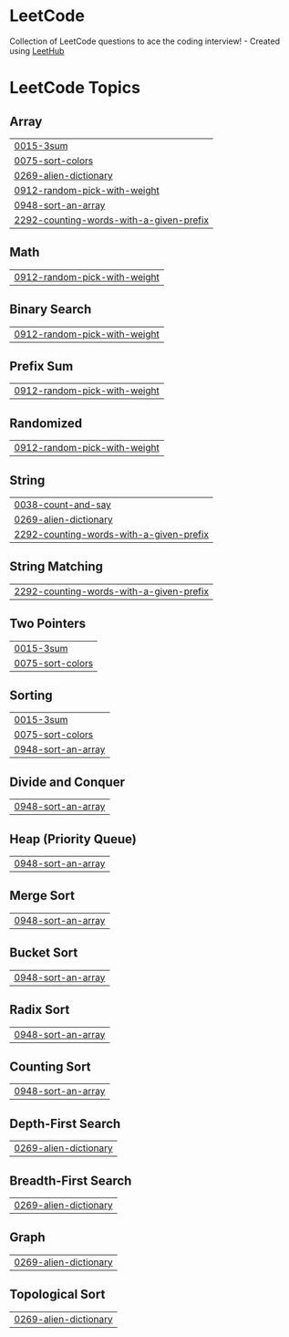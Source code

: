 # LeetCode
Collection of LeetCode questions to ace the coding interview! - Created using [LeetHub](https://github.com/QasimWani/LeetHub)

<!---LeetCode Topics Start-->
# LeetCode Topics
## Array
|  |
| ------- |
| [0015-3sum](https://github.com/DeepSavla/LeetCode/tree/master/0015-3sum) |
| [0075-sort-colors](https://github.com/DeepSavla/LeetCode/tree/master/0075-sort-colors) |
| [0269-alien-dictionary](https://github.com/DeepSavla/LeetCode/tree/master/0269-alien-dictionary) |
| [0912-random-pick-with-weight](https://github.com/DeepSavla/LeetCode/tree/master/0912-random-pick-with-weight) |
| [0948-sort-an-array](https://github.com/DeepSavla/LeetCode/tree/master/0948-sort-an-array) |
| [2292-counting-words-with-a-given-prefix](https://github.com/DeepSavla/LeetCode/tree/master/2292-counting-words-with-a-given-prefix) |
## Math
|  |
| ------- |
| [0912-random-pick-with-weight](https://github.com/DeepSavla/LeetCode/tree/master/0912-random-pick-with-weight) |
## Binary Search
|  |
| ------- |
| [0912-random-pick-with-weight](https://github.com/DeepSavla/LeetCode/tree/master/0912-random-pick-with-weight) |
## Prefix Sum
|  |
| ------- |
| [0912-random-pick-with-weight](https://github.com/DeepSavla/LeetCode/tree/master/0912-random-pick-with-weight) |
## Randomized
|  |
| ------- |
| [0912-random-pick-with-weight](https://github.com/DeepSavla/LeetCode/tree/master/0912-random-pick-with-weight) |
## String
|  |
| ------- |
| [0038-count-and-say](https://github.com/DeepSavla/LeetCode/tree/master/0038-count-and-say) |
| [0269-alien-dictionary](https://github.com/DeepSavla/LeetCode/tree/master/0269-alien-dictionary) |
| [2292-counting-words-with-a-given-prefix](https://github.com/DeepSavla/LeetCode/tree/master/2292-counting-words-with-a-given-prefix) |
## String Matching
|  |
| ------- |
| [2292-counting-words-with-a-given-prefix](https://github.com/DeepSavla/LeetCode/tree/master/2292-counting-words-with-a-given-prefix) |
## Two Pointers
|  |
| ------- |
| [0015-3sum](https://github.com/DeepSavla/LeetCode/tree/master/0015-3sum) |
| [0075-sort-colors](https://github.com/DeepSavla/LeetCode/tree/master/0075-sort-colors) |
## Sorting
|  |
| ------- |
| [0015-3sum](https://github.com/DeepSavla/LeetCode/tree/master/0015-3sum) |
| [0075-sort-colors](https://github.com/DeepSavla/LeetCode/tree/master/0075-sort-colors) |
| [0948-sort-an-array](https://github.com/DeepSavla/LeetCode/tree/master/0948-sort-an-array) |
## Divide and Conquer
|  |
| ------- |
| [0948-sort-an-array](https://github.com/DeepSavla/LeetCode/tree/master/0948-sort-an-array) |
## Heap (Priority Queue)
|  |
| ------- |
| [0948-sort-an-array](https://github.com/DeepSavla/LeetCode/tree/master/0948-sort-an-array) |
## Merge Sort
|  |
| ------- |
| [0948-sort-an-array](https://github.com/DeepSavla/LeetCode/tree/master/0948-sort-an-array) |
## Bucket Sort
|  |
| ------- |
| [0948-sort-an-array](https://github.com/DeepSavla/LeetCode/tree/master/0948-sort-an-array) |
## Radix Sort
|  |
| ------- |
| [0948-sort-an-array](https://github.com/DeepSavla/LeetCode/tree/master/0948-sort-an-array) |
## Counting Sort
|  |
| ------- |
| [0948-sort-an-array](https://github.com/DeepSavla/LeetCode/tree/master/0948-sort-an-array) |
## Depth-First Search
|  |
| ------- |
| [0269-alien-dictionary](https://github.com/DeepSavla/LeetCode/tree/master/0269-alien-dictionary) |
## Breadth-First Search
|  |
| ------- |
| [0269-alien-dictionary](https://github.com/DeepSavla/LeetCode/tree/master/0269-alien-dictionary) |
## Graph
|  |
| ------- |
| [0269-alien-dictionary](https://github.com/DeepSavla/LeetCode/tree/master/0269-alien-dictionary) |
## Topological Sort
|  |
| ------- |
| [0269-alien-dictionary](https://github.com/DeepSavla/LeetCode/tree/master/0269-alien-dictionary) |
<!---LeetCode Topics End-->